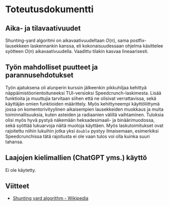 # Toteutusdokumentti

## Aika- ja tilavaativuudet
Shunting-yard algoritmi on aikavaativuudeltaan $O(n)$, sama postfix-lausekkeen laskennankin kanssa, eli kokonaisuudessaan ohjelma käsittelee syötteen $O(n)$ aikavaativuudella. Vaadittu tilakin kasvaa lineaarisesti.

## Työn mahdolliset puutteet ja parannusehdotukset
Työn ajatuksena oli alunperin kurssin jälkeenkin pikkuhiljaa kehittyä näppäimistöorientoituneeksi TUI-versioksi Speedcrunch-laskimesta. 
Lisää funktioita ja muuttujia tarvitaan siihen että ne olisivat verrattavissa, sekä käyttäjän omien funktioiden määrittely.
Myös kehittyneempi käyttöliittymä jossa on komentorivityylinen aikaisempien lausekkeiden muokkaus ja muita toiminnallisuuksia, kuten asteiden ja radiaanien välillä vaihtaminen.
Tuloksia olisi myös hyvä pystyä näkemään heksadesimaali- ja binäärimuodossa, sekä syöttää lukuarvoja näitä muotoja käyttäen.
Myös laskutoimitukset ovat rajoitettu niihin lukuihin jotka yksi `double` pystyy ilmaisemaan, esimerkiksi Speedcrunchissa tätä rajoitusta ei ole vaan tulos voi olla kuinka suuri tahansa.

## Laajojen kielimallien (ChatGPT yms.) käyttö
Ei ole käytetty.


## Viitteet
- [Shunting yard algorithm - Wikipedia](https://en.wikipedia.org/wiki/Shunting_yard_algorithm)

